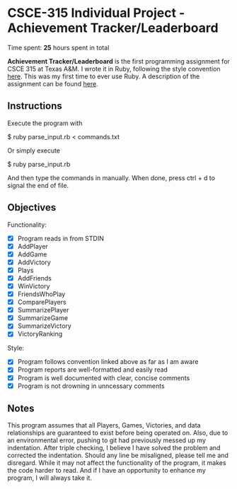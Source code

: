 # CSCE-315 Individual Project - Achievement Tracker/Leaderboard

Time spent: **25** hours spent in total

**Achievement Tracker/Leaderboard** is the first programming assignment for CSCE 315 at Texas A&M. I wrote it in Ruby, following the style convention [here](https://github.com/bbatsov/ruby-style-guide#source-code-layout). This was my first time to ever use Ruby. A description of the assignment can be found [here](http://ecologylab.net/courses/studio/assignments/individual1.html).

## Instructions
Execute the program with 

$ ruby parse_input.rb < commands.txt 

Or simply execute 

$ ruby parse_input.rb

And then type the commands in manually. When done, press ctrl + d to signal the end of file. 

## Objectives

Functionality: 

- [x] Program reads in from STDIN
- [x] AddPlayer
- [x] AddGame
- [x] AddVictory
- [x] Plays
- [x] AddFriends
- [x] WinVictory
- [x] FriendsWhoPlay
- [x] ComparePlayers
- [x] SummarizePlayer
- [x] SummarizeGame
- [x] SummarizeVictory
- [x] VictoryRanking

Style:

- [x] Program follows convention linked above as far as I am aware
- [x] Program reports are well-formatted and easily read
- [x] Program is well documented with clear, concise comments
- [x] Program is not drowning in unncessary comments

## Notes
This program assumes that all Players, Games, Victories, and data relationships are guaranteed to exist before being operated on. Also, due to an environmental error, pushing to git had previously messed up my indentation. After triple checking, I believe I have solved the problem and corrected the indentation. Should any line be misaligned, please tell me and disregard. While it may not affect the functionality of the program, it makes the code harder to read. And if I have an opportunity to enhance my program, I will always take it.  